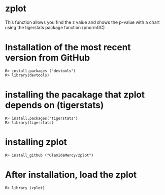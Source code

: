 # zplot
This function allows you find the z value and shows the p-value with a chart using the tigerstats package function (pnormGC)
# Installation of the most recent version from GitHub

```{r}
R> install.packages ("devtools")
R> library(devtools)
```
# installing the pacakage that zplot depends on (tigerstats)
```{r}
R> install.packages("tigerstats")
R> library(tigerstats)
```
# installing zplot
```{r}
R> install_github ("OlamideMercy/zplot")
```
# After installation, load the zplot
```{r}
R> library (zplot)
```
